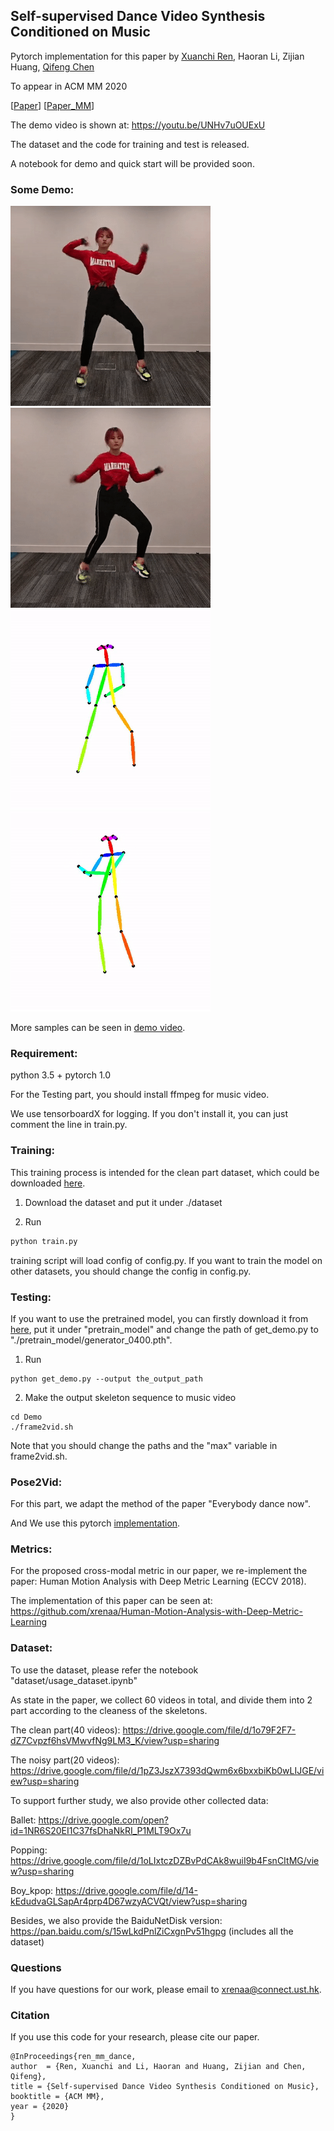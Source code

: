 ## Self-supervised Dance Video Synthesis Conditioned on Music

Pytorch implementation for this paper by [Xuanchi Ren](https://xuanchiren.com), Haoran Li, Zijian Huang, [Qifeng Chen](https://cqf.io/)

To appear in ACM MM 2020

[[Paper](https://arxiv.org/abs/1912.06606)]
[[Paper_MM](https://xuanchiren.com/pub/Dance_MM_version.pdf)]

The demo video is shown at: https://youtu.be/UNHv7uOUExU

The dataset and the code for training and test is released. 

A notebook for demo and quick start will be provided soon.

### Some Demo:
![](demo/demo_0.gif)![](demo/demo_2.gif)
![](demo/label_0.gif)![](demo/label_1.gif)

More samples can be seen in [demo video](https://youtu.be/0rMuFMZa_K4).

### Requirement:
python 3.5 + pytorch 1.0

For the Testing part, you should install ffmpeg for music video.

We use tensorboardX for logging. If you don't install it, you can just comment the line in train.py.


### Training:
This training process is intended for the clean part dataset, which could be downloaded [here](https://drive.google.com/file/d/1o79F2F7-dZ7Cvpzf6hsVMwvfNg9LM3_K/view?usp=sharing).
1. Download the dataset and put it under ./dataset

2. Run
```python
python train.py
```
training script will load config of config.py. If you want to train the model on other datasets, you should change the config in config.py.

### Testing:
If you want to use the pretrained model, you can firstly download it from [here](https://drive.google.com/file/d/1NFDD9wbwx-BAIss89Bck2xfxKmD7Z8Rb/view?usp=sharing), put it under "pretrain_model" and change the path of get_demo.py to "./pretrain_model/generator_0400.pth".
1. Run
```
python get_demo.py --output the_output_path
```
2. Make the output skeleton sequence to music video
```
cd Demo
./frame2vid.sh
```
Note that you should change the paths and the "max" variable in frame2vid.sh.

### Pose2Vid:
For this part, we adapt the method of the paper "Everybody dance now".

And We use this pytorch [implementation](https://github.com/CUHKSZ-TQL/EverybodyDanceNow_reproduce_pytorch).

### Metrics:

For the proposed cross-modal metric in our paper, we re-implement the paper: Human Motion Analysis with Deep Metric Learning (ECCV 2018).

The implementation of this paper can be seen at: https://github.com/xrenaa/Human-Motion-Analysis-with-Deep-Metric-Learning


### Dataset:
To use the dataset, please refer the notebook "dataset/usage_dataset.ipynb"

As state in the paper, we collect 60 videos in total, and divide them into 2 part according to the cleaness of the skeletons.

The clean part(40 videos):
https://drive.google.com/file/d/1o79F2F7-dZ7Cvpzf6hsVMwvfNg9LM3_K/view?usp=sharing

The noisy part(20 videos):
https://drive.google.com/file/d/1pZ3JszX7393dQwm6x6bxxbiKb0wLIJGE/view?usp=sharing

To support further study, we also provide other collected data:

Ballet:
https://drive.google.com/open?id=1NR6S20EI1C37fsDhaNkRI_P1MLT9Ox7u

Popping:
https://drive.google.com/file/d/1oLIxtczDZBvPdCAk8wuiI9b4FsnCItMG/view?usp=sharing

Boy_kpop:
https://drive.google.com/file/d/14-kEdudvaGLSapAr4prp4D67wzyACVQt/view?usp=sharing

Besides, we also provide the BaiduNetDisk version:
https://pan.baidu.com/s/15wLkdPnlZiCxgnPv51hgpg
(includes all the dataset)

### Questions
If you have questions for our work, please email to xrenaa@connect.ust.hk.

### Citation
If you use this code for your research, please cite our paper.
```
@InProceedings{ren_mm_dance,
author  = {Ren, Xuanchi and Li, Haoran and Huang, Zijian and Chen, Qifeng},
title = {Self-supervised Dance Video Synthesis Conditioned on Music},
booktitle = {ACM MM},
year = {2020}
}
```
